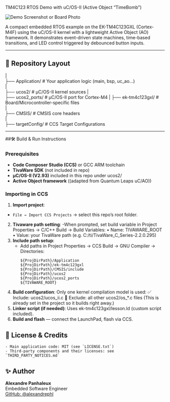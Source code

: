 TM4C123 RTOS Demo with uC/OS-II (Active Object “TimeBomb”)

![Demo Screenshot or Board Photo](img/pic_board.jpg)

A compact embedded RTOS example on the EK-TM4C123GXL (Cortex-M4F) using the uC/OS-II kernel with a lightweight Active Object (AO) framework.
It demonstrates event-driven state machines, time-based transitions, and LED control triggered by debounced button inputs.

---

## 📂 Repository Layout

|  
├── Application/                 	# Your application logic (main, bsp, uc_ao...)  
|  
├── ucos2/               		    # µC/OS-II kernel sources 
|  
├── ucos2_ports/               		# µC/OS-II port for Cortex-M4 
|
├── ek-tm4c123gxl/               	# Board/Microcontroller-specific files  
|  
├── CMSIS/               		    # CMSIS core headers  
|  
├── targetConfig/                	# CCS Target Configurations  

---

##🛠 Build & Run Instructions

### Prerequisites

- **Code Composer Studio (CCS)** or GCC ARM toolchain  
- **TivaWare SDK** (not included in repo)  
- **µC/OS-II (V2.93)** included in this repo under ucos2/
- **Active Object framework** ((adapted from Quantum Leaps uC/AO))

### Importing in CCS

1. **Import project**:
  - `File → Import CCS Projects` → select this repo’s root folder.
2. **Tivaware path setting**:
	-When prompted, set build variable in Project Properties → C/C++ Build → Build Variables:
		•	Name: TIVAWARE_ROOT
		•	Value: your TivaWare path (e.g. C:/ti/TivaWare_C_Series-2.2.0.295)
2. **Include path setup**:
   - Add paths in Project Properties → CCS Build → GNU Compiler → Directories:
     ```
     ${ProjDirPath}/Application
     ${ProjDirPath}/ek-tm4c123gxl
     ${ProjDirPath}/CMSIS/include
     ${ProjDirPath}/ucos2
     ${ProjDirPath}/ucos2_ports
     ${TIVAWARE_ROOT}
     ```
3. **Build configuration**: Only one kernel compilation model is used:
✅ Include: ucos2/ucos_ii.c
🚫 Exclude: all other ucos2/os_*.c files
(This is already set in the project so it builds right away.)
4. **Linker script (if needed)**: Uses ek-tm4c123gxl/lesson.ld (custom script included).
5. **Build and flash** — connect the LaunchPad, flash via CCS.

## 📄 License & Credits

	- Main application code: MIT (see `LICENSE.txt`)
	- Third-party components and their licenses: see `THIRD_PARTY_NOTICES.md`

## ✨ Author
**Alexandre Panhaleux**  
Embedded Software Engineer  
[GitHub: @alexandrephl](https://github.com/alexandrephl)
